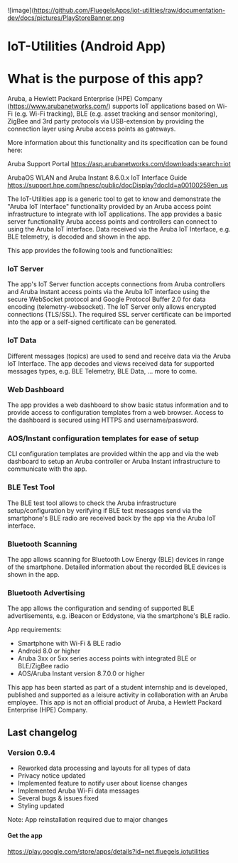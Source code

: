 ![image](https://github.com/FluegelsApps/iot-utilities/raw/documentation-dev/docs/pictures/PlayStoreBanner.png

# IoT-Utilities (Android App)

# What is the purpose of this app?
Aruba, a Hewlett Packard Enterprise (HPE) Company (https://www.arubanetworks.com/) supports IoT applications based on Wi-Fi (e.g. Wi-Fi tracking), BLE (e.g. asset tracking and sensor monitoring), ZigBee and 3rd party protocols via USB-extension by providing the connection layer using Aruba access points as gateways.

More information about this functionality and its specification can be found here:

Aruba Support Portal
https://asp.arubanetworks.com/downloads;search=iot

ArubaOS WLAN and Aruba Instant 8.6.0.x IoT Interface Guide
https://support.hpe.com/hpesc/public/docDisplay?docId=a00100259en_us

The IoT-Utilities app is a generic tool to get to know and demonstrate the "Aruba IoT Interface" functionality provided by an Aruba access point infrastructure to integrate with IoT applications. The app provides a basic server functionality Aruba access points and controllers can connect to using the Aruba IoT interface. Data received via the Aruba IoT Interface, e.g. BLE telemetry, is decoded and shown in the app.

This app provides the following tools and functionalities:

### IoT Server
The app's IoT Server function accepts connections from Aruba controllers and Aruba Instant access points via the Aruba IoT interface using the secure WebSocket protocol and Google Protocol Buffer 2.0 for data encoding (telemetry-websocket). The IoT Server only allows encrypted connections (TLS/SSL). The required SSL server certificate can be imported into the app or a self-signed certificate can be generated.

### IoT Data
Different messages (topics) are used to send and receive data via the Aruba IoT Interface. The app decodes and views received data for supported messages types, e.g. BLE Telemetry, BLE Data, ... more to come.

### Web Dashboard
The app provides a web dashboard to show basic status information and to provide access to configuration templates from a web browser. Access to the dashboard is secured using HTTPS and username/password.

### AOS/Instant configuration templates for ease of setup
CLI configuration templates are provided within the app and via the web dashboard to setup an Aruba controller or Aruba Instant infrastructure to communicate with the app.

### BLE Test Tool
The BLE test tool allows to check the Aruba infrastructure setup/configuration by verifying if BLE test messages send via the smartphone's BLE radio are received back by the app via the Aruba IoT interface.

### Bluetooth Scanning
The app allows scanning for Bluetooth Low Energy (BLE) devices in range of the smartphone. Detailed information about the recorded BLE devices is shown in the app.

### Bluetooth Advertising
The app allows the configuration and sending of supported BLE advertisements, e.g. iBeacon or Eddystone, via the smartphone's BLE radio. 

App requirements:
- Smartphone with Wi-Fi & BLE radio
- Android 8.0 or higher
- Aruba 3xx or 5xx series access points with integrated BLE or BLE/ZigBee radio
- AOS/Aruba Instant version 8.7.0.0 or higher

This app has been started as part of a student internship and is developed, published and supported as a leisure activity in collaboration with an Aruba employee. This app is not an official product of Aruba, a Hewlett Packard Enterprise (HPE) Company.

## Last changelog
### Version 0.9.4
- Reworked data processing and layouts for all types of data
- Privacy notice updated
- Implemented feature to notify user about license changes
- Implemented Aruba Wi-Fi data messages
- Several bugs & issues fixed
- Styling updated

Note: App reinstallation required due to major changes

#### Get the app
https://play.google.com/store/apps/details?id=net.fluegels.iotutilities
